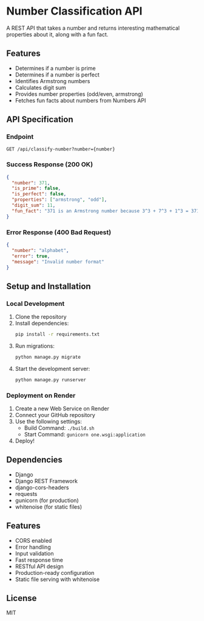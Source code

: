 # Number Classification API

A REST API that takes a number and returns interesting mathematical properties about it, along with a fun fact.

## Features

- Determines if a number is prime
- Determines if a number is perfect
- Identifies Armstrong numbers
- Calculates digit sum
- Provides number properties (odd/even, armstrong)
- Fetches fun facts about numbers from Numbers API

## API Specification

### Endpoint

```
GET /api/classify-number?number={number}
```

### Success Response (200 OK)

```json
{
  "number": 371,
  "is_prime": false,
  "is_perfect": false,
  "properties": ["armstrong", "odd"],
  "digit_sum": 11,
  "fun_fact": "371 is an Armstrong number because 3^3 + 7^3 + 1^3 = 371"
}
```

### Error Response (400 Bad Request)

```json
{
  "number": "alphabet",
  "error": true,
  "message": "Invalid number format"
}
```

## Setup and Installation

### Local Development

1. Clone the repository
2. Install dependencies:
   ```bash
   pip install -r requirements.txt
   ```
3. Run migrations:
   ```bash
   python manage.py migrate
   ```
4. Start the development server:
   ```bash
   python manage.py runserver
   ```

### Deployment on Render

1. Create a new Web Service on Render
2. Connect your GitHub repository
3. Use the following settings:
   - Build Command: `./build.sh`
   - Start Command: `gunicorn one.wsgi:application`
4. Deploy!

## Dependencies

- Django
- Django REST Framework
- django-cors-headers
- requests
- gunicorn (for production)
- whitenoise (for static files)

## Features

- CORS enabled
- Error handling
- Input validation
- Fast response time
- RESTful API design
- Production-ready configuration
- Static file serving with whitenoise

## License

MIT
